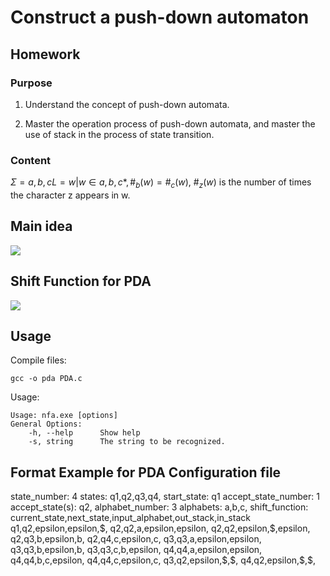 # Construct a push-down automaton

## Homework

### Purpose
1. Understand the concept of push-down automata.

2. Master the operation process of push-down automata, and master the use of stack in the process of state transition.

### Content

$\Sigma={a,b,c} L={w|w\in{a,b,c}*,\#_b(w)=\#_c(w)}$, $\#_z(w)$ is the number of times the character z appears in w.

## Main idea

![](D:\Code\Projects_in_Class\Theory_of_Computation\PDA\main_idea.png)

## Shift Function for PDA

![](D:\Code\Projects_in_Class\Theory_of_Computation\PDA\shift_function.png)

## Usage

Compile files:
```
gcc -o pda PDA.c
```

Usage:

```
Usage: nfa.exe [options]
General Options:
    -h, --help      Show help
    -s, string      The string to be recognized.
```

## Format Example for PDA Configuration file

state_number:
4
states:
q1,q2,q3,q4,
start_state:
q1
accept_state_number:
1
accept_state(s):
q2,
alphabet_number:
3
alphabets:
a,b,c,
shift_function:
current_state,next_state,input_alphabet,out_stack,in_stack
q1,q2,epsilon,epsilon,\$,
q2,q2,a,epsilon,epsilon,
q2,q2,epsilon,\$,epsilon,
q2,q3,b,epsilon,b,
q2,q4,c,epsilon,c,
q3,q3,a,epsilon,epsilon,
q3,q3,b,epsilon,b,
q3,q3,c,b,epsilon,
q4,q4,a,epsilon,epsilon,
q4,q4,b,c,epsilon,
q4,q4,c,epsilon,c,
q3,q2,epsilon,\$,\$,
q4,q2,epsilon,\$,\$,
